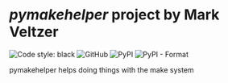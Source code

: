 

# *pymakehelper* project by Mark Veltzer

![Code style: black](https://img.shields.io/badge/code%20style-black-000000.svg)
![GitHub](https://img.shields.io/github/license/veltzer/pymakehelper)
![PyPI](https://img.shields.io/pypi/v/pymakehelper)
![PyPI - Format](https://img.shields.io/pypi/format/pymakehelper)

pymakehelper helps doing things with the make system

